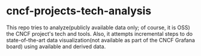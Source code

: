 # cncf-projects-tech-analysis
This repo tries to analyze(publicly available data only; of course, it is OSS) the CNCF project's tech and tools. Also, it attempts incremental steps to do state-of-the-art data visualization(not available as part of the CNCF Grafana board) using available and derived data.
